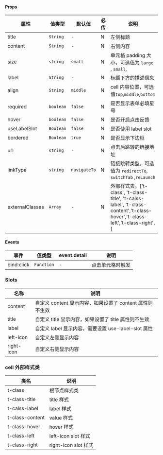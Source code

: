#### Props

| 属性            | 值类型    | 默认值       | 必传 | 说明                                                                                                                          |
| --------------- | --------- | ------------ | ---- | ----------------------------------------------------------------------------------------------------------------------------- |
| title           | `String`  | -            | N    | 左侧标题                                                                                                                      |
| content         | `String`  | -            | N    | 右侧内容                                                                                                                      |
| size            | `string`  | `small`      | N    | 单元格 padding 大小，可选值为 `large` , `small`,                                                                              |
| label           | `String`  | -            | N    | 标题下方的描述信息                                                                                                            |
| align           | `String`  | `middle`     | N    | cell 内容位置，可选值`top`,`middle`,`bottom `                                                                                 |
| required        | `boolean` | `false`      | N    | 是否显示表单必填星号                                                                                                          |
| hover           | `boolean` | `false`      | N    | 是否开启点击反馈                                                                                                              |
| useLabelSlot    | `Boolean` | `false`      | N    | 是否使用 label slot                                                                                                           |
| bordered        | `Boolean` | `true`       | N    | 是否显示下边框                                                                                                                |
| url             | `string`  | -            | N    | 点击后跳转的链接地址                                                                                                          |
| linkType        | `string`  | `navigateTo` | N    | 链接跳转类型，可选值为 `redirectTo`, `switchTab` ,`reLaunch`                                                                  |
| externalClasses | `Array`   | -            | N    | 外部样式表。['t-class', 't-class-title', 't-calss-label', 't-class-content','t-class-hover','t-class-left','t-class-right', ] |

#### Events

| 事件       | 值类型     | event.detail | 说明             |
| ---------- | ---------- | ------------ | ---------------- |
| bind:click | `Function` | -            | 点击单元格时触发 |

### Slots

| 名称       | 说明                                                     |
| ---------- | -------------------------------------------------------- |
| content    | 自定义 content 显示内容，如果设置了 content 属性则不生效 |
| title      | 自定义 title 显示内容，如果设置了 title 属性则不生效     |
| label      | 自定义 label 显示内容，需要设置 use-label-slot 属性      |
| left-icon  | 自定义左侧显示内容                                       |
| right-icon | 自定义右侧显示内容                                       |

### cell 外部样式类

| 类名            | 说明                 |
| --------------- | -------------------- |
| t-class         | 根节点样式类         |
| t-class-title   | title 样式           |
| t-calss-label   | label 样式           |
| t-class-content | value 样式           |
| t-class-hover   | hover 样式           |
| t-class-left    | left-icon slot 样式  |
| t-class-right   | right-icon slot 样式 |
